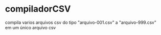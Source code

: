 # compiladorCSV
compila varios arquivos csv do tipo "arquivo-001.csv" a "arquivo-999.csv" em um único arquivo csv
